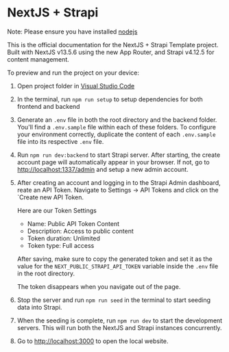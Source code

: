 # NextJS + Strapi

Note: Please ensure you have installed [nodejs](https://nodejs.org/en/download/)

This is the official documentation for the NextJS + Strapi Template project. Built with NextJS v13.5.6 using the new App Router, and Strapi v4.12.5 for content management.

To preview and run the project on your device:

1) Open project folder in [Visual Studio Code](https://code.visualstudio.com/download)
2) In the terminal, run `npm run setup` to setup dependencies for both frontend and backend
3) Generate an `.env` file in both the root directory and the backend folder. You'll find a `.env.sample` file within each of these folders. To configure your environment correctly, duplicate the content of each `.env.sample` file into its respective `.env` file.
4) Run `npm run dev:backend` to start Strapi server. After starting, the create account page will automatically appear in your browser. If not, go to [http://localhost:1337/admin](http://localhost:1337/admin) and setup a new admin account.
5) After creating an account and logging in to the Strapi Admin dashboard, reate an API Token. Navigate to Settings -> API Tokens and click on the `Create new API Token.

    Here are our Token Settings

    - Name: Public API Token Content
    - Description: Access to public content
    - Token duration: Unlimited
    - Token type: Full access

    After saving, make sure to copy the generated token and set it as the value for the `NEXT_PUBLIC_STRAPI_API_TOKEN` variable inside the `.env` file in the root directory.

    The token disappears when you navigate out of the page.

6) Stop the server and run `npm run seed` in the terminal to start seeding data into Strapi.
7) When the seeding is complete, run `npm run dev` to start the development servers. This will run both the NextJS and Strapi instances concurrently.
8) Go to [http://localhost:3000](http://localhost:3000) to open the local website.
